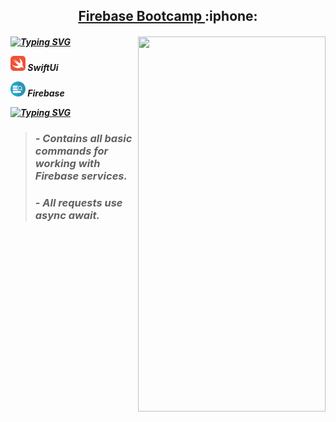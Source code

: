
<!--- TOP ---> 
<h2 align="center">    <a href="https://github.com/karamanets/Tip" target="_blank">  Firebase Bootcamp </a>:iphone:
  
<!--- leading for body ---> 
<h5 align="lefth">
  
  
<!--- GIF iPnone ---> 
<p><img align="right" src="https://github.com/karamanets/FirebaseBootcamp/blob/main/icons/FairbaseGIFgif.gif" width="300" height="600" /></p>
  
  
<!--- Tag header --->
<a href="https://git.io/typing-svg"><img src="https://readme-typing-svg.demolab.com?font=Fira+Code&size=25&pause=1000&color=9356A0&width=435&lines=Frameworks" alt="Typing SVG" /></a>
  
  
<!--- Tag --->
![picture1](https://github.com/karamanets/karamanets/blob/main/icon/swift.png)  SwiftUi

![picture1](https://github.com/karamanets/karamanets/blob/main/icon/Firebase.png)  Firebase 
  
<!--- about header --->
<a href="https://git.io/typing-svg"><img src="https://readme-typing-svg.demolab.com?font=Fira+Code&size=23&pause=1000&color=9356A0&width=435&lines=About+the+project" alt="Typing SVG" /></a>  
  

 
<!--- about text --->  
  
>### - ***Contains all basic commands for working with Firebase services.***
>### - ***All requests use async await.***
  

